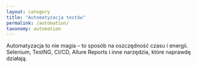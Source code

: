 ```yaml
---
layout: category
title: "Automatyzacja testów"
permalink: /automation/
taxonomy: automation
---
```


Automatyzacja to nie magia – to sposób na oszczędność czasu i energii. Selenium, TestNG, CI/CD, Allure Reports i inne narzędzia, które naprawdę działają.

